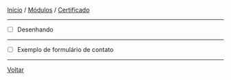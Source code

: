 [Início](https://github.com/Thalyalm/rocketseat-trilha-fundamentar) /
[Módulos](https://github.com/Thalyalm/rocketseat-trilha-fundamentar/tree/main/modulos) /
[Certificado](https://github.com/Thalyalm/rocketseat-trilha-fundamentar/tree/main/certificado)

---

- [ ] Desenhando

---

- [ ] Exemplo de formulário de contato

---

[Voltar](https://github.com/Thalyalm/rocketseat-trilha-fundamentar/tree/main/modulos/formularios-de-outro-planeta)